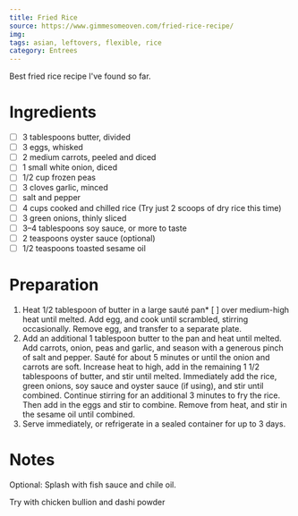 ```yaml
---
title: Fried Rice
source: https://www.gimmesomeoven.com/fried-rice-recipe/
img:
tags: asian, leftovers, flexible, rice
category: Entrees
---
```


Best fried rice recipe I've found so far.

Ingredients
===========

* [ ] 3 tablespoons butter, divided
* [ ] 3 eggs, whisked
* [ ] 2 medium carrots, peeled and diced
* [ ] 1 small white onion, diced
* [ ] 1/2 cup frozen peas
* [ ] 3 cloves garlic, minced
* [ ] salt and pepper
* [ ] 4 cups cooked and chilled rice (Try just 2 scoops of dry rice this time)
* [ ] 3 green onions, thinly sliced
* [ ] 3–4 tablespoons soy sauce, or more to taste
* [ ] 2 teaspoons oyster sauce (optional)
* [ ] 1/2 teaspoons toasted sesame oil

Preparation
===========
1. Heat 1/2 tablespoon of butter in a large sauté pan* [ ] over medium-high heat until melted. Add egg, and cook until scrambled, stirring occasionally. Remove egg, and transfer to a separate plate.
2. Add an additional 1 tablespoon butter to the pan and heat until melted. Add carrots, onion, peas and garlic, and season with a generous pinch of salt and pepper. Sauté for about 5 minutes or until the onion and carrots are soft. Increase heat to high, add in the remaining 1 1/2 tablespoons of butter, and stir until melted. Immediately add the rice, green onions, soy sauce and oyster sauce (if using), and stir until combined. Continue stirring for an additional 3 minutes to fry the rice. Then add in the eggs and stir to combine. Remove from heat, and stir in the sesame oil until combined.
3. Serve immediately, or refrigerate in a sealed container for up to 3 days.

Notes
=====
Optional: Splash with fish sauce and chile oil.

Try with chicken bullion and dashi powder
